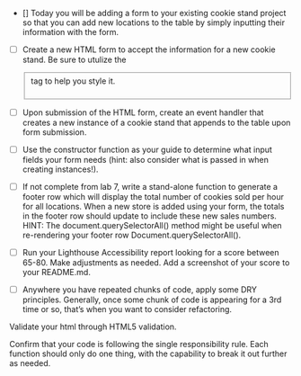 - [] Today you will be adding a form to your existing cookie stand project so that you can add new locations to the table by simply inputting their information with the form.

- [ ] Create a new HTML form to accept the information for a new cookie stand. Be sure to utulize the <fieldset> tag to help you style it.

- [ ] Upon submission of the HTML form, create an event handler that creates a new instance of a cookie stand that appends to the table upon form submission.

- [ ] Use the constructor function as your guide to determine what input fields your form needs (hint: also consider what is passed in when creating instances!).

- [ ] If not complete from lab 7, write a stand-alone function to generate a footer row which will display the total number of cookies sold per hour for all locations. When a new store is added using your form, the totals in the footer row should update to include these new sales numbers.
HINT: The document.querySelectorAll() method might be useful when re-rendering your footer row Document.querySelectorAll().

- [ ] Run your Lighthouse Accessibility report looking for a score between 65-80. Make adjustments as needed. Add a screenshot of your score to your README.md.

- [ ] Anywhere you have repeated chunks of code, apply some DRY principles. Generally, once some chunk of code is appearing for a 3rd time or so, that’s when you want to consider refactoring.

Validate your html through HTML5 validation.

Confirm that your code is following the single responsibility rule. Each function should only do one thing, with the capability to break it out further as needed.